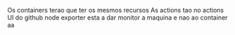 Os containers terao que ter os mesmos recursos
As actions tao no actions UI do github
node exporter esta a dar monitor a maquina e nao ao container
aa